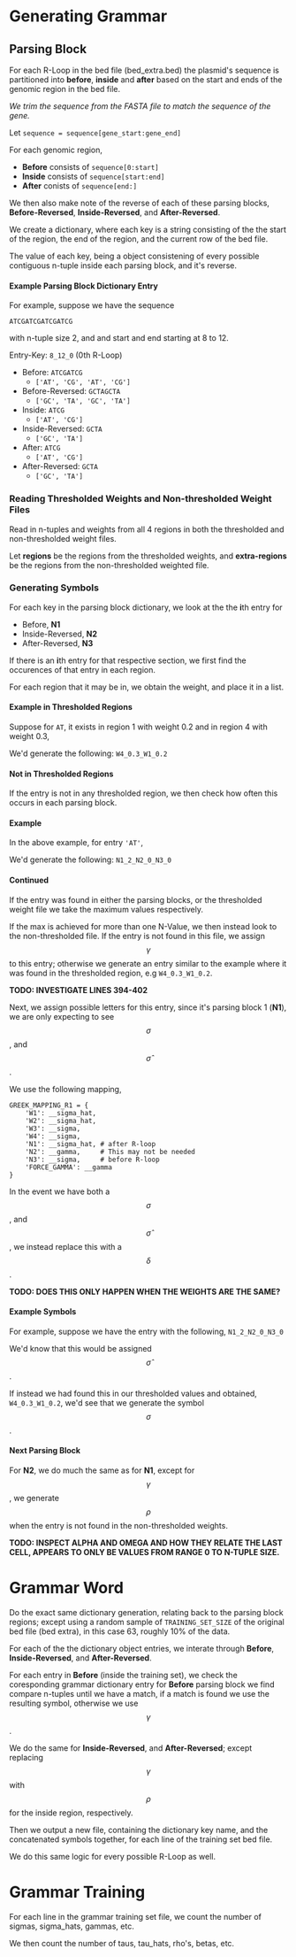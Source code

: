 # Generating Grammar

## Parsing Block

For each R-Loop in the bed file (bed_extra.bed) the plasmid's sequence is partitioned into **before**, **inside** and **after** based on the start and ends of the genomic region in the bed file.

*We trim the sequence from the FASTA file to match the sequence of the gene.*

Let `sequence = sequence[gene_start:gene_end]`

For each genomic region,

- **Before** consists of `sequence[0:start]`
- **Inside** consists of `sequence[start:end]`
- **After** conists of `sequence[end:]`

We then also make note of the reverse of each of these parsing blocks, **Before-Reversed**, **Inside-Reversed**, and **After-Reversed**.

We create a dictionary, where each key is a string consisting of the the start of the region, the end of the region, and the current row of the bed file.

The value of each key, being a object consistening of every possible contiguous n-tuple inside each parsing block, and it's reverse.

#### Example Parsing Block Dictionary Entry

For example, suppose we have the sequence 

`ATCGATCGATCGATCG`

 with n-tuple size 2, and and start and end starting at 8 to 12.

 Entry-Key: `8_12_0` (0th R-Loop)

- Before: `ATCGATCG`
	- `['AT', 'CG', 'AT', 'CG']`
- Before-Reversed: `GCTAGCTA`
	- `['GC', 'TA', 'GC', 'TA']`	
- Inside: `ATCG`
	- `['AT', 'CG']`
- Inside-Reversed: `GCTA`
	- `['GC', 'TA']`
- After: `ATCG`
	- `['AT', 'CG']`
- After-Reversed: `GCTA` 
	- `['GC', 'TA']`

### Reading Thresholded Weights and Non-thresholded Weight Files

Read in n-tuples and weights from all 4 regions in both the thresholded and non-thresholded weight files.

Let **regions** be the regions from the thresholded weights, and **extra-regions** be the regions from the non-thresholded weighted file.

### Generating Symbols

For each key in the parsing block dictionary, we look at the the **i**th entry for
- Before, **N1**
- Inside-Reversed, **N2**
- After-Reversed, **N3** 

If there is an **i**th entry for that respective section, we first find the occurences of that entry in each region.

For each region that it may be in, we obtain the weight, and place it in a list.

#### Example in Thresholded Regions

Suppose for `AT`, it exists in region 1 with weight 0.2 and in region 4 with weight 0.3,

We'd generate the following: `W4_0.3_W1_0.2`

#### Not in Thresholded Regions

If the entry is not in any thresholded region, we then check how often this occurs in each parsing block. 

#### Example

In the above example, for entry `'AT'`,

We'd generate the following: `N1_2_N2_0_N3_0`

#### Continued

If the entry was found in either the parsing blocks, or the thresholded weight file we take the maximum values respectively.

If the max is achieved for more than one N-Value, we then instead look to the non-thresholded file. If the entry is not found in this file, we assign $$\gamma$$ to this entry; otherwise we generate an entry similar to the example where it was found in the thresholded region, e.g `W4_0.3_W1_0.2`.

**TODO: INVESTIGATE LINES 394-402**

Next, we assign possible letters for this entry, since it's parsing block 1 (**N1**), we are only expecting to see $$\sigma$$, and $$\hat{\sigma}$$.

We use the following mapping,

    GREEK_MAPPING_R1 = {
        'W1': __sigma_hat,
        'W2': __sigma_hat,
        'W3': __sigma,
        'W4': __sigma,
        'N1': __sigma_hat, # after R-loop
        'N2': __gamma,     # This may not be needed
        'N3': __sigma,     # before R-loop
        'FORCE_GAMMA': __gamma
    }

In the event we have both a $$\sigma$$, and $$\hat{\sigma}$$, we instead replace this with a $$\delta$$.

**TODO: DOES THIS ONLY HAPPEN WHEN THE WEIGHTS ARE THE SAME?**

#### Example Symbols

For example, suppose we have the entry with the following, `N1_2_N2_0_N3_0`

We'd know that this would be assigned $$\hat{\sigma}$$.

If instead we had found this in our thresholded values and obtained, `W4_0.3_W1_0.2`, we'd see that we generate the symbol $$\sigma$$.

#### Next Parsing Block

For **N2**, we do much the same as for **N1**, except for $$\gamma$$, we generate $$\rho$$ when the entry is not found in the non-thresholded weights.

**TODO: INSPECT ALPHA AND OMEGA AND HOW THEY RELATE THE LAST CELL, APPEARS TO ONLY BE VALUES FROM RANGE 0 TO N-TUPLE SIZE.**

# Grammar Word

Do the exact same dictionary generation, relating back to the parsing block regions; except using a random sample of `TRAINING_SET_SIZE` of the original bed file (bed extra), in this case 63, roughly 10% of the data. 

For each of the the dictionary object entries, we interate through **Before**, **Inside-Reversed**, and **After-Reversed**.

For each entry in **Before** (inside the training set), we check the coresponding grammar dictionary entry for **Before** parsing block we find compare n-tuples until we have a match, if a match is found we use the resulting symbol, otherwise we use $$\gamma$$. 

We do the same for **Inside-Reversed**, and **After-Reversed**; except replacing $$\gamma$$ with $$\rho$$ for the inside region, respectively.

Then we output a new file, containing the dictionary key name, and the concatenated symbols together, for each line of the training set bed file.

We do this same logic for every possible R-Loop as well.

# Grammar Training

For each line in the grammar training set file, we count the number of sigmas, sigma_hats, gammas, etc.

We then count the number of taus, tau_hats, rho's, betas, etc.


